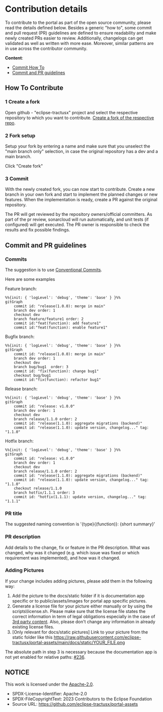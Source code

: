 # Contribution details

To contribute to the portal as part of the open source community, please read the details defined below.
Besides a generic "how to", some commit and pull request (PR) guidelines are defined to ensure readability and make newly created PRs easier to review. Additionally, changelogs can get validated as well as written with more ease. Moreover, similar patterns are in use across the contributor community.

**Content**:

- [Commit How To](#how-to-contribute)
- [Commit and PR guidelines](#commit-and-pr-guidelines)

## How To Contribute

### 1 Create a fork

Open github - "eclipse-tractusx" project and select the respective repository to which you want to contribute.
[Create a fork of the respective repo](https://docs.github.com/en/get-started/quickstart/fork-a-repo).

### 2 Fork setup

Setup your fork by entering a name and make sure that you unselect the "main branch only" selection, in case the original repository has a dev and a main branch.

Click "Create fork"

### 3 Commit

With the newly created fork, you can now start to contribute. Create a new branch in your own fork and start to implement the planned changes or new features.
When the implementation is ready, create a PR against the original repository.

The PR will get reviewed by the repository owners/official committers.
As part of the pr review, sonarcloud will run automatically, and unit tests (if configured) will get executed. The PR owner is responsible to check the results and fix possible findings.

## Commit and PR guidelines

### Commits

The suggestion is to use [Conventional Commits](https://www.conventionalcommits.org/en/v1.0.0/).

Here are some examples

Feature branch:

```mermaid
%%{init: { 'logLevel': 'debug', 'theme': 'base' } }%%
gitGraph
    commit id: "release(1.0.0): merge in main"
    branch dev order: 1
    checkout dev
    branch feature/feature1 order: 2
    commit id:"feat(function): add feature1"
    commit id:"feat(function): enable feature1"
```

Bugfix branch:

```mermaid
%%{init: { 'logLevel': 'debug', 'theme': 'base' } }%%
gitGraph
    commit id: "release(1.0.0): merge in main"
    branch dev order: 1
    checkout dev
    branch bug/bug1  order: 3
    commit id: "fix(function): change bug1"
    checkout bug/bug1
    commit id:"fix(function): refactor bug1"
```

Release branch:

```mermaid
%%{init: { 'logLevel': 'debug', 'theme': 'base' } }%%
gitGraph
    commit id: "release: v1.0.0"
    branch dev order: 1
    checkout dev
    branch release/1.1.0 order: 2
    commit id: "release(1.1.0): aggregate migrations (backend)"
    commit id: "release(1.1.0): update version, changelog..." tag: "1.1.0"
```

Hotfix branch:

```mermaid
%%{init: { 'logLevel': 'debug', 'theme': 'base' } }%%
gitGraph
    commit id: "release: v1.0.0"
    branch dev order: 1
    checkout dev
    branch release/1.1.0 order: 2
    commit id: "release(1.1.0): aggregate migrations (backend)"
    commit id: "release(1.1.0): update version, changelog..." tag: "1.1.0"
    checkout release/1.1.0
    branch hotfix/1.1.1 order: 3
    commit id: "hotfix(1.1.1): update version, changelog..." tag: "1.1.1"
```

### PR title

The suggested naming convention is '{type}{(function)}: {short summary}'

### PR description

Add details to the change, fix or feature in the PR description.
What was changed, why was it changed (e.g. which issue was fixed or which requirement was implemented), and how was it changed.

### Adding Pictures

If your change includes adding pictures, please add them in the following way:

1. Add the picture to the docs/static folder if it is documentation app specific or to public/assets/images for portal app specific pictures.
2. Generate a license file for your picture either manually or by using the scripts\license.sh. Please make sure that the license file states the correct information in term of legal obligations especially in the case of [3rd party content](https://eclipse-tractusx.github.io/docs/release/trg-7/trg-7-04). Also, please don't change any information in already existing license files.
3. [Only relevant for docs/static pictures] Link to your picture from the static folder like this https://raw.githubusercontent.com/eclipse-tractusx/portal-assets/main/docs/static/YOUR_FILE.png

The absolute path in step 3 is necessary because the documentation app is not yet enabled for relative paths: [#236](https://github.com/eclipse-tractusx/portal-assets/issues/236).

## NOTICE

This work is licensed under the [Apache-2.0](https://www.apache.org/licenses/LICENSE-2.0).

- SPDX-License-Identifier: Apache-2.0
- SPDX-FileCopyrightText: 2023 Contributors to the Eclipse Foundation
- Source URL: https://github.com/eclipse-tractusx/portal-assets
